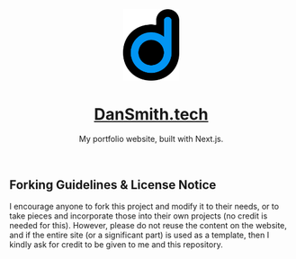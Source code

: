 <div align="center">
  <img alt="dansmith.tech logo" src="/public/images/icon.svg" width="100"/>
</div>

<h1 align="center"><a href="https://dansmith.tech">DanSmith.tech</a></h1>

<p align="center">My portfolio website, built with Next.js.</p>

<br>

## Forking Guidelines & License Notice

I encourage anyone to fork this project and modify it to their needs, or to take pieces and incorporate those into their own projects (no credit is needed for this). However, please do not reuse the content on the website, and if the entire site (or a significant part) is used as a template, then I kindly ask for credit to be given to me and this repository.
